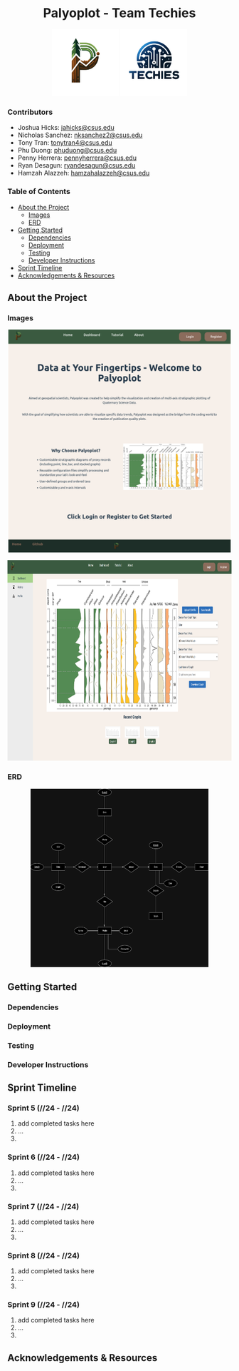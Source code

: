 <h1 align="center">Palyoplot - Team Techies</h1>
<p align="center">
<img src="images/PalyoplotLogo_NoBackground.png" alt="Product Logo" width="150" height="150">
<img src="images/TeamTechiesLogo_Transparent.png" alt="Team Techies Logo" width="150" height="150">
</p>

### Contributors
- Joshua Hicks: jahicks@csus.edu
- Nicholas Sanchez: nksanchez2@csus.edu
- Tony Tran: tonytran4@csus.edu
- Phu Duong: phuduong@csus.edu
- Penny Herrera: pennyherrera@csus.edu
- Ryan Desagun: ryandesagun@csus.edu
- Hamzah Alazzeh: hamzahalazzeh@csus.edu

### Table of Contents
- [About the Project](#about-the-project)
  - [Images](#images)
  - [ERD](#erd) 
- [Getting Started](#getting-started)
  - [Dependencies](#dependencies)
  - [Deployment](#deployment)
  - [Testing](#testing)
  - [Developer Instructions](#developer-instructions)
- [Sprint Timeline](#sprint-timeline)
- [Acknowledgements & Resources](#acknowledgements--resources)

## About the Project 
### Images
<p align="center">
<img src="images/home.png" alt="Website Home" width="500" height="500">
</p>
<p align="center">
<img src="images/Dashboard_Graph.png" alt="Website Dash" width="750" height="450">
</p>

### ERD
<p align="center">
<img src="images/ERD.png" alt="ERD Diagram" width="400" height="400">
</p>

## Getting Started
### Dependencies
### Deployment
### Testing
### Developer Instructions

## Sprint Timeline
### Sprint 5 (//24 - //24)
1. add completed tasks here
2. ...
3. 

### Sprint 6 (//24 - //24)
1. add completed tasks here
2. ...
3. 

### Sprint 7 (//24 - //24)
1. add completed tasks here
2. ...
3. 

### Sprint 8 (//24 - //24)
1. add completed tasks here
2. ...
3. 

### Sprint 9 (//24 - //24)
1. add completed tasks here
2. ...
3. 
## Acknowledgements & Resources

